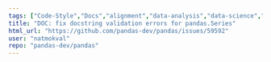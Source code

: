 ```yaml
---
tags: ["Code-Style","Docs","alignment","data-analysis","data-science","flexible","pandas","python"]
title: "DOC: fix docstring validation errors for pandas.Series"
html_url: "https://github.com/pandas-dev/pandas/issues/59592"
user: "natmokval"
repo: "pandas-dev/pandas"
---
```


